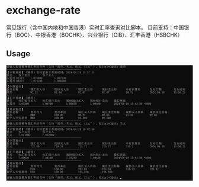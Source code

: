 # exchange-rate
常见银行（含中国内地和中国香港）实时汇率查询对比脚本。
目前支持：中国银行（BOC）、中银香港（BOCHK）、兴业银行（CIB）、汇丰香港（HSBCHK）
## Usage
![Usage](https://github.com/Chiaki2333/exchange-rate/blob/main/img/Usage.png)
